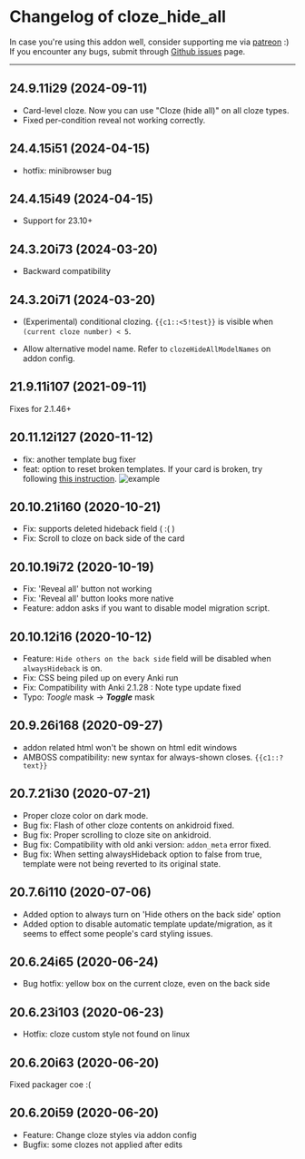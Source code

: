 # Changelog of cloze_hide_all

In case you're using this addon well, consider supporting me via [patreon](https://www.patreon.com/trgk) :)
If you encounter any bugs, submit through [Github issues](https://github.com/trgkanki/remaining_time/issues) page.

-----

[comment]: # (DO NOT MODIFY. new changelog goes here)

## 24.9.11i29 (2024-09-11)

- Card-level cloze. Now you can use "Cloze (hide all)" on all cloze types.
- Fixed per-condition reveal not working correctly.

## 24.4.15i51 (2024-04-15)

- hotfix: minibrowser bug

## 24.4.15i49 (2024-04-15)

- Support for 23.10+

## 24.3.20i73 (2024-03-20)

- Backward compatibility

## 24.3.20i71 (2024-03-20)

- (Experimental) conditional clozing. `{{c1::<5!test}}` is visible when
  `(current cloze number) < 5`.

- Allow alternative model name. Refer to `clozeHideAllModelNames` on addon config.

## 21.9.11i107 (2021-09-11)

Fixes for 2.1.46+

## 20.11.12i127 (2020-11-12)

- fix: another template bug fixer
- feat: option to reset broken templates. If your card is broken, try following [this instruction](docs/bad_template/instruction.html).
  ![example](docs/bad_template/bad_example.png)

## 20.10.21i160 (2020-10-21)

- Fix: supports deleted hideback field ( :( )
- Fix: Scroll to cloze on back side of the card

## 20.10.19i72 (2020-10-19)

- Fix: 'Reveal all' button not working
- Fix: 'Reveal all' button looks more native
- Feature: addon asks if you want to disable model migration script.

## 20.10.12i16 (2020-10-12)

- Feature: `Hide others on the back side` field will be disabled when `alwaysHideback` is on.
- Fix: CSS being piled up on every Anki run
- Fix: Compatibility with Anki 2.1.28 : Note type update fixed
- Typo: *Toogle* mask →  ***Toggle*** mask

## 20.9.26i168 (2020-09-27)

- addon related html won't be shown on html edit windows
- AMBOSS compatibility: new syntax for always-shown closes. `{{c1::?text}}`

## 20.7.21i30 (2020-07-21)

- Proper cloze color on dark mode.
- Bug fix: Flash of other cloze contents on ankidroid fixed.
- Bug fix: Proper scrolling to cloze site on ankidroid.
- Bug fix: Compatibility with old anki version: `addon_meta` error fixed.
- Bug fix: When setting alwaysHideback option to false from true, template were not being
  reverted to its original state.

## 20.7.6i110 (2020-07-06)

- Added option to always turn on 'Hide others on the back side' option
- Added option to disable automatic template update/migration, as it seems to effect some people's card styling issues.

## 20.6.24i65 (2020-06-24)

- Bug hotfix: yellow box on the current cloze, even on the back side

## 20.6.23i103 (2020-06-23)

- Hotfix: cloze custom style not found on linux

## 20.6.20i63 (2020-06-20)

Fixed packager coe :(

## 20.6.20i59 (2020-06-20)

- Feature: Change cloze styles via addon config
- Bugfix: some clozes not applied after edits
